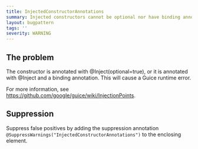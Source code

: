 ```yaml
---
title: InjectedConstructorAnnotations
summary: Injected constructors cannot be optional nor have binding annotations
layout: bugpattern
tags: ''
severity: WARNING
---
```


<!--
*** AUTO-GENERATED, DO NOT MODIFY ***
To make changes, edit the @BugPattern annotation or the explanation in docs/bugpattern.
-->


## The problem
The constructor is annotated with @Inject(optional=true), or it is annotated
with @Inject and a binding annotation. This will cause a Guice runtime error.

For more information, see https://github.com/google/guice/wiki/InjectionPoints.

## Suppression
Suppress false positives by adding the suppression annotation `@SuppressWarnings("InjectedConstructorAnnotations")` to the enclosing element.
